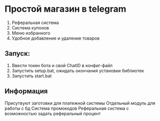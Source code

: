 # Простой магазин в telegram

1. Реферальная система
2. Система купонов
3. Меню избранного
4. Удобное добавление и удаление товаров

## Запуск:
1. Ввести токен бота и свой ChatID в конфиг-файл
2. Запустить setup.bat, ожидать окончания установки библиотек
3. Запустить start.bat

## Информация
Присутвуют заготовки для платежной системы
Отдельный модуль для работы с бд
Система промокодов
Реферальная система с возможностью задать реферальный процент

